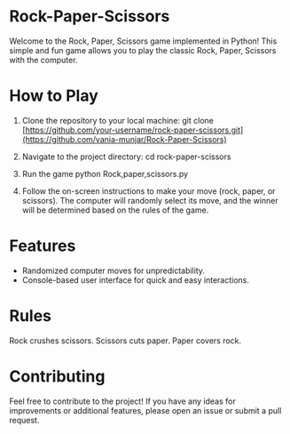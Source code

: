 # Rock-Paper-Scissors
Welcome to the Rock, Paper, Scissors game implemented in Python! This simple and fun game allows you to play the classic Rock, Paper, Scissors with the computer.

# How to Play
1. Clone the repository to your local machine:
git clone [https://github.com/your-username/rock-paper-scissors.git](https://github.com/vania-munjar/Rock-Paper-Scissors)

2. Navigate to the project directory:
cd rock-paper-scissors

3. Run the game
python Rock,paper,scissors.py

4. Follow the on-screen instructions to make your move (rock, paper, or scissors). The computer will randomly select its move, and the winner will be determined based on the rules of the game.

# Features
- Randomized computer moves for unpredictability.
- Console-based user interface for quick and easy interactions.

# Rules
Rock crushes scissors.
Scissors cuts paper.
Paper covers rock.

# Contributing
Feel free to contribute to the project! If you have any ideas for improvements or additional features, please open an issue or submit a pull request.

